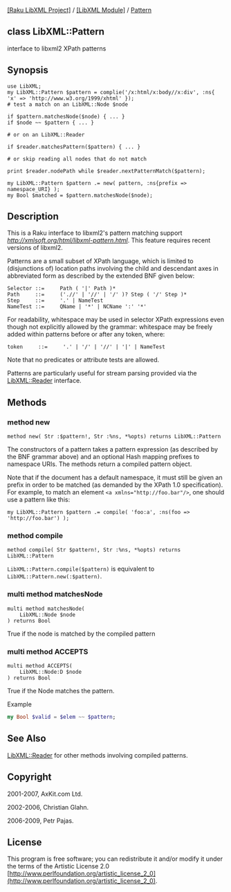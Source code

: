 [[Raku LibXML Project]](https://libxml-raku.github.io)
 / [[LibXML Module]](https://libxml-raku.github.io/LibXML-raku)
 / [Pattern](https://libxml-raku.github.io/LibXML-raku/Pattern)

class LibXML::Pattern
---------------------

interface to libxml2 XPath patterns

Synopsis
--------

    use LibXML;
    my LibXML::Pattern $pattern = complie('/x:html/x:body//x:div', :ns{ 'x' => 'http://www.w3.org/1999/xhtml' });
    # test a match on an LibXML::Node $node

    if $pattern.matchesNode($node) { ... }
    if $node ~~ $pattern { ... }

    # or on an LibXML::Reader

    if $reader.matchesPattern($pattern) { ... }

    # or skip reading all nodes that do not match

    print $reader.nodePath while $reader.nextPatternMatch($pattern);

    my LibXML::Pattern $pattern .= new( pattern, :ns{prefix => namespace_URI} );
    my Bool $matched = $pattern.matchesNode($node);

Description
-----------

This is a Raku interface to libxml2's pattern matching support *http://xmlsoft.org/html/libxml-pattern.html*. This feature requires recent versions of libxml2.

Patterns are a small subset of XPath language, which is limited to (disjunctions of) location paths involving the child and descendant axes in abbreviated form as described by the extended BNF given below:

```bnf
Selector ::=     Path ( '|' Path )*
Path     ::=     ('.//' | '//' | '/' )? Step ( '/' Step )*
Step     ::=     '.' | NameTest
NameTest ::=     QName | '*' | NCName ':' '*'
```

For readability, whitespace may be used in selector XPath expressions even though not explicitly allowed by the grammar: whitespace may be freely added within patterns before or after any token, where:

```bnf
token     ::=     '.' | '/' | '//' | '|' | NameTest
```

Note that no predicates or attribute tests are allowed.

Patterns are particularly useful for stream parsing provided via the [LibXML::Reader](https://libxml-raku.github.io/LibXML-raku/Reader) interface.

Methods
-------

### method new

    method new( Str :$pattern!, Str :%ns, *%opts) returns LibXML::Pattern

The constructors of a pattern takes a pattern expression (as described by the BNF grammar above) and an optional Hash mapping prefixes to namespace URIs. The methods return a compiled pattern object. 

Note that if the document has a default namespace, it must still be given an prefix in order to be matched (as demanded by the XPath 1.0 specification). For example, to match an element `<a xmlns="http://foo.bar"/>`, one should use a pattern like this: 

    my LibXML::Pattern $pattern .= compile( 'foo:a', :ns(foo => 'http://foo.bar') );

### method compile

    method compile( Str $pattern!, Str :%ns, *%opts) returns LibXML::Pattern

`LibXML::Pattern.compile($pattern)` is equivalent to `LibXML::Pattern.new(:$pattern)`.

### multi method matchesNode

```perl6
multi method matchesNode(
    LibXML::Node $node
) returns Bool
```

True if the node is matched by the compiled pattern

### multi method ACCEPTS

```perl6
multi method ACCEPTS(
    LibXML::Node:D $node
) returns Bool
```

True if the Node matches the pattern.

Example

```raku
my Bool $valid = $elem ~~ $pattern;
```

See Also
--------

[LibXML::Reader](https://libxml-raku.github.io/LibXML-raku/Reader) for other methods involving compiled patterns.

Copyright
---------

2001-2007, AxKit.com Ltd.

2002-2006, Christian Glahn.

2006-2009, Petr Pajas.

License
-------

This program is free software; you can redistribute it and/or modify it under the terms of the Artistic License 2.0 [http://www.perlfoundation.org/artistic_license_2_0](http://www.perlfoundation.org/artistic_license_2_0).

